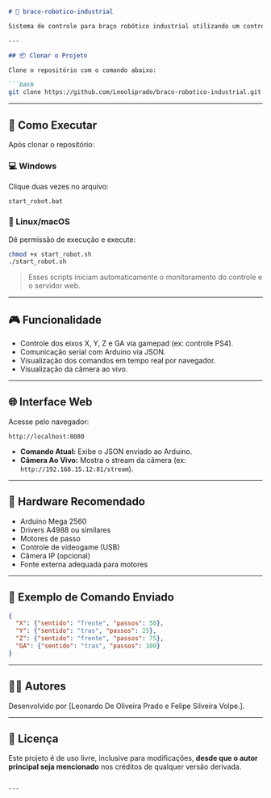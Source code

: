 ````markdown
# 🤖 braco-robotico-industrial

Sistema de controle para braço robótico industrial utilizando um controle de videogame como joystick. Os comandos são enviados via JSON para um Arduino Mega que controla motores de passo, com visualização em tempo real via interface web.

---

## 📦 Clonar o Projeto

Clone o repositório com o comando abaixo:

```bash
git clone https://github.com/Leooliprado/braco-robotico-industrial.git
````

---

## 🚀 Como Executar

Após clonar o repositório:

### 💻 Windows

Clique duas vezes no arquivo:

```
start_robot.bat
```

### 🐧 Linux/macOS

Dê permissão de execução e execute:

```bash
chmod +x start_robot.sh
./start_robot.sh
```

> Esses scripts iniciam automaticamente o monitoramento do controle e o servidor web.

---

## 🎮 Funcionalidade

* Controle dos eixos X, Y, Z e GA via gamepad (ex: controle PS4).
* Comunicação serial com Arduino via JSON.
* Visualização dos comandos em tempo real por navegador.
* Visualização da câmera ao vivo.

---

## 🌐 Interface Web

Acesse pelo navegador:

```
http://localhost:8080
```

* **Comando Atual:** Exibe o JSON enviado ao Arduino.
* **Câmera Ao Vivo:** Mostra o stream da câmera (ex: `http://192.168.15.12:81/stream`).

---

## 🔌 Hardware Recomendado

* Arduino Mega 2560
* Drivers A4988 ou similares
* Motores de passo
* Controle de videogame (USB)
* Câmera IP (opcional)
* Fonte externa adequada para motores

---

## 📘 Exemplo de Comando Enviado

```json
{
  "X": {"sentido": "frente", "passos": 50},
  "Y": {"sentido": "tras", "passos": 25},
  "Z": {"sentido": "frente", "passos": 75},
  "GA": {"sentido": "tras", "passos": 100}
}
```

---

## 👨‍💻 Autores

Desenvolvido por \[Leonardo De Oliveira Prado e Felipe Silveira Volpe.].

---

## 📝 Licença

Este projeto é de uso livre, inclusive para modificações, **desde que o autor principal seja mencionado** nos créditos de qualquer versão derivada.


```

---

```

